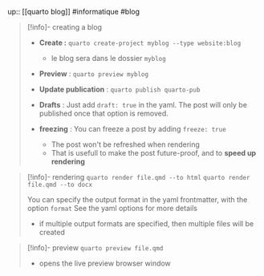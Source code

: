 up:: [[quarto blog]]
#informatique #blog 

> [!info]- creating a blog 
> - **Create :** `quarto create-project myblog --type website:blog`
>     - le blog sera dans le dossier `myblog`
> - **Preview** : `quarto preview myblog`
> - **Update publication** : `quarto publish quarto-pub`
> 
> - **Drafts** : Just add `draft: true` in the yaml. The post will only be published once that option is removed.
> - **freezing** : You can freeze a post by adding `freeze: true`
>     - The post won't be refreshed when rendering
>     - That is usefull to make the post future-proof, and to **speed up rendering**

> [!info]- rendering
> `quarto render file.qmd --to html`
> `quarto render file.qmd --to docx`
> 
> You can specify the output format in the yaml frontmatter, with the option `format`
> See the yaml options for more details
>  - if multiple output formats are specified, then multiple files will be created

> [!info]- preview
> `quarto preview file.qmd`
>  - opens the live preview browser window
